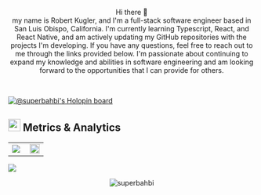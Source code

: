 <p align="center">
Hi there 👋<br>
my name is Robert Kugler, and I'm a full-stack software
engineer based in San Luis Obispo, California. I'm currently
learning Typescript, React, and React Native, and am actively
updating my GitHub repositories with the projects I'm developing.
If you have any questions, feel free to reach out to me through
the links provided below. I'm passionate about continuing to
expand my knowledge and abilities in software engineering and am
looking forward to the opportunities that I can provide for
others.
<br>
</p>


<br>

[![@superbahbi's Holopin board](https://holopin.io/api/user/board?user=superbahbi)](https://holopin.io/@superbahbi)

<h2 align="left"><img src="https://user-images.githubusercontent.com/1689092/180127708-96a2c400-ac7a-47f8-989d-732c6061aa11.png" height=25px>   Metrics & Analytics</h2>
<div align="center">
<table>
<tr>
<td width="50%">
<img src="https://streak-stats.demolab.com/?user=superbahbi&hide_border=true&background=FFFFFF00&fire=e25822&currStreakLabel=999c9e&ring=78a6c8&currStreakNum=999c9e&sideNums=78a6c8&sideLabels=999c9e&dates=999c9e&stroke=78a6c8">
</td>
<td width="50%">
<img width="100%" src="https://github-readme-stats.vercel.app/api?username=superbahbi&bg_color=FFFFFF00&hide_border=true&text_color=999c9e&title_color=78a6c8&include_all_commits=true&count_private=true">
</table>
</div>
<img src="https://github-readme-activity-graph.vercel.app/graph?username=superbahbi&bg_color=FFFFFF00&color=999c9e&line=78a6c8&point=78a6c8&hide_border=true&title_color=999c9e">

<p align="center"> <img src="https://komarev.com/ghpvc/?username=superbahbi&label=Profile%20views&color=326789&style=for-the-badge&logo=profile&logoColor=white_" alt="superbahbi" /> </p>

